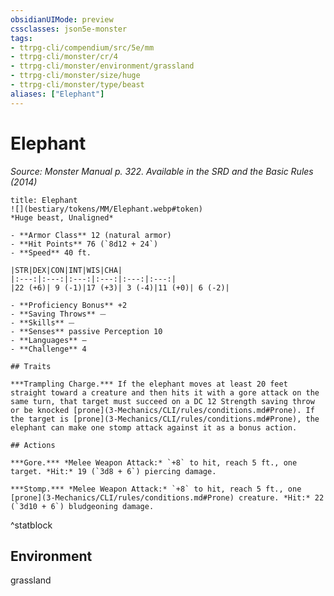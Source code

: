 ```yaml
---
obsidianUIMode: preview
cssclasses: json5e-monster
tags:
- ttrpg-cli/compendium/src/5e/mm
- ttrpg-cli/monster/cr/4
- ttrpg-cli/monster/environment/grassland
- ttrpg-cli/monster/size/huge
- ttrpg-cli/monster/type/beast
aliases: ["Elephant"]
---
```

# Elephant
*Source: Monster Manual p. 322. Available in the <span title='Systems Reference Document (5.1)'>SRD</span> and the Basic Rules (2014)*  

```ad-statblock
title: Elephant
![](bestiary/tokens/MM/Elephant.webp#token)
*Huge beast, Unaligned*

- **Armor Class** 12 (natural armor)
- **Hit Points** 76 (`8d12 + 24`)
- **Speed** 40 ft.

|STR|DEX|CON|INT|WIS|CHA|
|:---:|:---:|:---:|:---:|:---:|:---:|
|22 (+6)| 9 (-1)|17 (+3)| 3 (-4)|11 (+0)| 6 (-2)|

- **Proficiency Bonus** +2
- **Saving Throws** ⏤
- **Skills** ⏤
- **Senses** passive Perception 10
- **Languages** —
- **Challenge** 4

## Traits

***Trampling Charge.*** If the elephant moves at least 20 feet straight toward a creature and then hits it with a gore attack on the same turn, that target must succeed on a DC 12 Strength saving throw or be knocked [prone](3-Mechanics/CLI/rules/conditions.md#Prone). If the target is [prone](3-Mechanics/CLI/rules/conditions.md#Prone), the elephant can make one stomp attack against it as a bonus action.

## Actions

***Gore.*** *Melee Weapon Attack:* `+8` to hit, reach 5 ft., one target. *Hit:* 19 (`3d8 + 6`) piercing damage.

***Stomp.*** *Melee Weapon Attack:* `+8` to hit, reach 5 ft., one [prone](3-Mechanics/CLI/rules/conditions.md#Prone) creature. *Hit:* 22 (`3d10 + 6`) bludgeoning damage.
```
^statblock

## Environment

grassland